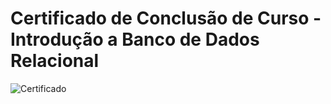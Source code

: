 # Certificado de Conclusão de Curso - Introdução a Banco de Dados Relacional

![Certificado](https://github.com/user-attachments/assets/ba9fdf6a-3f4f-43f5-84e6-7657944a5195)
